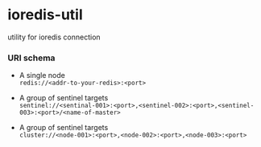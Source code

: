 # ioredis-util
utility for ioredis connection

### URI schema
- A single node  
     `redis://<addr-to-your-redis>:<port>`

- A group of sentinel targets     
     `sentinel://<sentinal-001>:<port>,<sentinel-002>:<port>,<sentinel-003>:<port>/<name-of-master>`

- A group of sentinel targets  
      `cluster://<node-001>:<port>,<node-002>:<port>,<node-003>:<port>`
